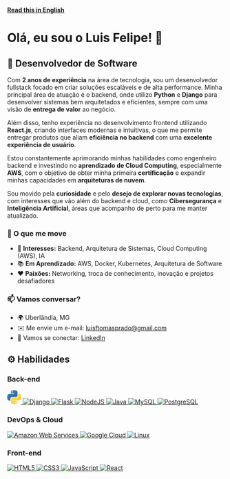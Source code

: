 **[Read this in English](./README_en.md)**

# **Olá, eu sou o Luis Felipe!** 👋

## 🚀 Desenvolvedor de Software

Com **2 anos de experiência** na área de tecnologia, sou um desenvolvedor fullstack focado em criar soluções escaláveis e de alta performance. Minha principal área de atuação é o backend, onde utilizo **Python** e **Django** para desenvolver sistemas bem arquitetados e eficientes, sempre com uma visão de **entrega de valor** ao negócio.

Além disso, tenho experiência no desenvolvimento frontend utilizando **React.js**, criando interfaces modernas e intuitivas, o que me permite entregar produtos que aliam **eficiência no backend** com uma **excelente experiência de usuário**.

Estou constantemente aprimorando minhas habilidades como engenheiro backend e investindo no **aprendizado de Cloud Computing**, especialmente **AWS**, com o objetivo de obter minha primeira **certificação** e expandir minhas capacidades em **arquiteturas de nuvem**.

Sou movido pela **curiosidade** e pelo **desejo de explorar novas tecnologias**, com interesses que vão além do backend e cloud, como **Cibersegurança** e **Inteligência Artificial**, áreas que acompanho de perto para me manter atualizado.

### 🌟 O que me move

- 🎯 **Interesses:** Backend, Arquitetura de Sistemas, Cloud Computing (AWS), IA
- 📚 **Em Aprendizado:** AWS, Docker, Kubernetes, Arquitetura de Software
- ❤️ **Paixões:** Networking, troca de conhecimento, inovação e projetos desafiadores

### 📫 Vamos conversar?

- 🌍 Uberlândia, MG
- ✉️ Me envie um e-mail: <luisftomasprado@gmail.com>
- 🔗 Vamos se conectar: [LinkedIn](https://www.linkedin.com/in/lsstomas)

## ⚙️ Habilidades

<div align="left">

  <div id="backend">
    <h3>Back-end</h3>
    <!-- Python -->
    <a href="https://www.python.org/" target="_blank" rel="noreferrer">
      <img src="icons/python.png" alt="Python">
    </a>
    <!-- Django -->
    <a href="https://www.djangoproject.com/" target="_blank" rel="noreferrer">
      <img src="https://raw.githubusercontent.com/danielcranney/readme-generator/main/public/icons/skills/django-colored.svg" width="36" height="36" alt="Django" />
    </a>
    <!-- Flask -->
    <a href="https://flask.palletsprojects.com/en/2.0.x/" target="_blank" rel="noreferrer">
      <img src="https://raw.githubusercontent.com/danielcranney/readme-generator/main/public/icons/skills/flask-colored.svg" width="36" height="36" alt="Flask" />
    </a>
    <!-- Node.js -->
    <a href="https://nodejs.org/en/" target="_blank" rel="noreferrer">
      <img src="https://raw.githubusercontent.com/danielcranney/readme-generator/main/public/icons/skills/nodejs-colored.svg" width="36" height="36" alt="NodeJS" />
    </a>
    <!-- Java -->
    <a href="https://www.oracle.com/java/" target="_blank" rel="noreferrer">
      <img src="https://raw.githubusercontent.com/danielcranney/readme-generator/main/public/icons/skills/java-colored.svg" width="36" height="36" alt="Java" />
    </a>
    <!-- MySQL -->
    <a href="https://www.mysql.com/" target="_blank" rel="noreferrer">
      <img src="https://raw.githubusercontent.com/danielcranney/readme-generator/main/public/icons/skills/mysql-colored.svg" width="36" height="36" alt="MySQL" />
    </a>
    <!-- PostgreSQL -->
    <a href="https://www.postgresql.org/" target="_blank" rel="noreferrer">
      <img src="https://raw.githubusercontent.com/danielcranney/readme-generator/main/public/icons/skills/postgresql-colored.svg" width="36" height="36" alt="PostgreSQL" />
    </a>
  </div>

  <div id="devops">
    <h3>DevOps & Cloud</h3>
    <!-- AWS -->
    <a href="https://aws.amazon.com" target="_blank" rel="noreferrer">
      <img src="https://raw.githubusercontent.com/danielcranney/readme-generator/main/public/icons/skills/aws-colored.svg" width="36" height="36" alt="Amazon Web Services" />
    </a>
    <!-- GCP -->
    <a href="https://cloud.google.com/" target="_blank" rel="noreferrer">
    <img src="https://raw.githubusercontent.com/danielcranney/readme-generator/main/public/icons/skills/googlecloud-colored.svg" width="36" height="36" alt="Google Cloud" />
    </a>
    <!-- Linux -->
    <a href="https://www.linux.org" target="_blank" rel="noreferrer">
      <img src="https://raw.githubusercontent.com/danielcranney/readme-generator/main/public/icons/skills/linux-colored.svg" width="36" height="36" alt="Linux" />
    </a>
  </div>

  <div id="frontend">
    <h3>Front-end</h3>
    <!-- HTML5 -->
    <a href="https://developer.mozilla.org/en-US/docs/Glossary/HTML5" target="_blank" rel="noreferrer">
      <img src="https://raw.githubusercontent.com/danielcranney/readme-generator/main/public/icons/skills/html5-colored.svg" width="36" height="36" alt="HTML5" />
    </a>
    <!-- CSS3 -->
    <a href="https://www.w3.org/TR/CSS/#css" target="_blank" rel="noreferrer">
      <img src="https://raw.githubusercontent.com/danielcranney/readme-generator/main/public/icons/skills/css3-colored.svg" width="36" height="36" alt="CSS3" />
    </a>
    <!-- JavaScript -->
    <a href="https://developer.mozilla.org/en-US/docs/Web/JavaScript" target="_blank" rel="noreferrer">
      <img src="https://raw.githubusercontent.com/danielcranney/readme-generator/main/public/icons/skills/javascript-colored.svg" width="36" height="36" alt="JavaScript" />
    </a>
    <!-- React.js -->
    <a href="https://reactjs.org/" target="_blank" rel="noreferrer">
      <img src="https://raw.githubusercontent.com/danielcranney/readme-generator/main/public/icons/skills/react-colored.svg" width="36" height="36" alt="React" />
    </a>
  </div>
</div>
